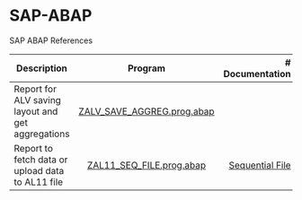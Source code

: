 # SAP-ABAP
SAP ABAP References

| Description         | Program | # Documentation |
|--------------|:-----:|-----------:|
| Report for ALV saving layout and get aggregations |  [ZALV_SAVE_AGGREG.prog.abap](ZALV_SAVE_AGGREG.prog.abap) |         |
| Report to fetch data or upload data to AL11 file      |  [ZAL11_SEQ_FILE.prog.abap](ZAL11_SEQ_FILE.prog.abap) |          <a href="https://docs.google.com/document/d/1bDihckXjqJrlV8vsSmCMUVuIky9yQzQf/edit?usp=sharing&ouid=100070121492544152201&rtpof=true&sd=true">Sequential File</a> |
